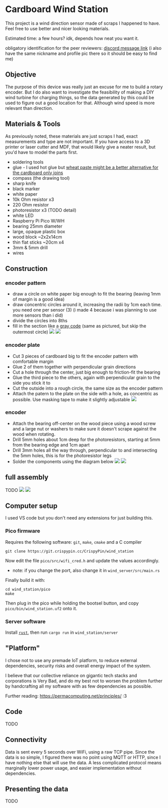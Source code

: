 # Cardboard Wind Station
This project is a wind direction sensor made of scraps I happened to have. Feel free to use better and nicer looking materials.

Estimated time: a few hours? idk, depends how neat you want it.

obligatory identification for the peer reviewers: [discord message link](https://discord.com/channels/720703210884563065/835516699263762483/1369758839167123586) (i also have the same nickname and profile pic there so it should be easy to find me)

## Objective
The purpose of this device was really just an excuse for me to build a rotary encoder. But I do also want to investigate the feasibility of making a DIY wind turbine for charging things, so the data generated by this could be used to figure out a good location for that. Although wind speed is more relevant than direction.

## Materials & Tools
As previously noted, these materials are just scraps I had, exact measurements and type are not important. If you have access to a 3D printer or laser cutter and MDF, that would likely give a neater result, but you'd have to model the parts first.

- soldering tools
- glue - I used hot glue but [wheat paste might be a better alternative for the cardboard only joins](https://www.youtube.com/watch?v=45JhacvmXV8)
- compass (the drawing tool)
- sharp knife
- black marker
- white paper
- 10k Ohm resistor x3
- 220 Ohm resistor
- photoresistor x3 (TODO detail)
- white LED
- Raspberry Pi Pico W/WH
- bearing 25mm diameter
- large, opaque plastic box
- wood block ~2x2x14cm
- thin flat sticks ~20cm x4
- 3mm & 5mm drill
- wires

## Construction
### encoder pattern
- draw a circle on white paper big enough to fit the bearing (leaving 1mm of margin is a good idea)
- draw concentric circles around it, increasing the radii by 1cm each time. you need one per sensor (3) (i made 4 because i was planning to use more sensors than i did)
- divide the circles into 8ths
- fill in the section like a [gray code](https://en.wikipedia.org/wiki/Gray_code#Position_encoders) (same as pictured, but skip the outermost circle)
![](img/encoder_pattern_grid.jpg)
![](img/encoder_pattern_filled.jpg)
### encoder plate
- Cut 3 pieces of cardboard big to fit the encoder pattern with comfortable margin
- Glue 2 of them together with perpendicular grain directions
- Cut a hole through the center, just big enough to friction-fit the bearing
- Glue the third piece to the others, again with perpendicular grain to the side you stick it to
- Cut the outside into a rough circle, the same size as the encoder pattern
- Attach the patern to the plate on the side with a hole, as concentric as possible. Use masking tape to make it slightly adjustable
![](img/encoder_plate_blank.jpg)
### encoder
- Attach the bearing off-center on the wood piece using a wood screw and a large nut or washers to make sure it doesn't scrape against the wood when rotating.
- Drill 5mm holes about 1cm deep for the photoresistors, starting at 5mm from the bearing edge and 1cm apart
- Drill 3mm holes all the way through, perpendicular to and intersecting the 5mm holes, this is for the photoresistor legs
- Solder the components using the diagram below
![](img/horrible_sensor_wiring_diagram.png)
![](img/encoder.jpg)
## full assembly
TODO
![](img/support_pieces.jpg)
![](img/vertical_axle.jpg)

## Computer setup
I used VS code but you don't need any extensions for just building this.

### Pico firmware
Requires the following software: `git`, `make`, `cmake` and a C compiler
```
git clone https://git.crispypin.cc/CrispyPin/wind_station
```
Now edit the file `pico/src/wifi_cred.h` and update the values accordingly.
- note: if you change the port, also change it in `wind_server/src/main.rs`

Finally build it with:
```
cd wind_station/pico
make
```
Then plug in the pico while holding the bootsel button, and copy `pico/bin/wind_station.uf2` onto it.

### Server software
Install [`rust`](https://rustup.rs/), then run `cargo run` in `wind_station/server`

## "Platform"
I chose not to use any premade IoT platform, to reduce external dependencies, security risks and overall energy impact of the system.

I believe that our collective reliance on gigantic tech stacks and corporations is Very Bad, and do my best not to worsen the problem further by handcrafting all my software with as few dependencies as possible.

Further reading: https://permacomputing.net/principles/ :3

## Code
TODO

## Connectivity
Data is sent every 5 seconds over WiFi, using a raw TCP pipe. Since the data is so simple, I figured there was no point using MQTT or HTTP, since I have nothing else that will use the data. A less complicated protocol means marginally lower power usage, and easier implementation without dependencies.

## Presenting the data
TODO
